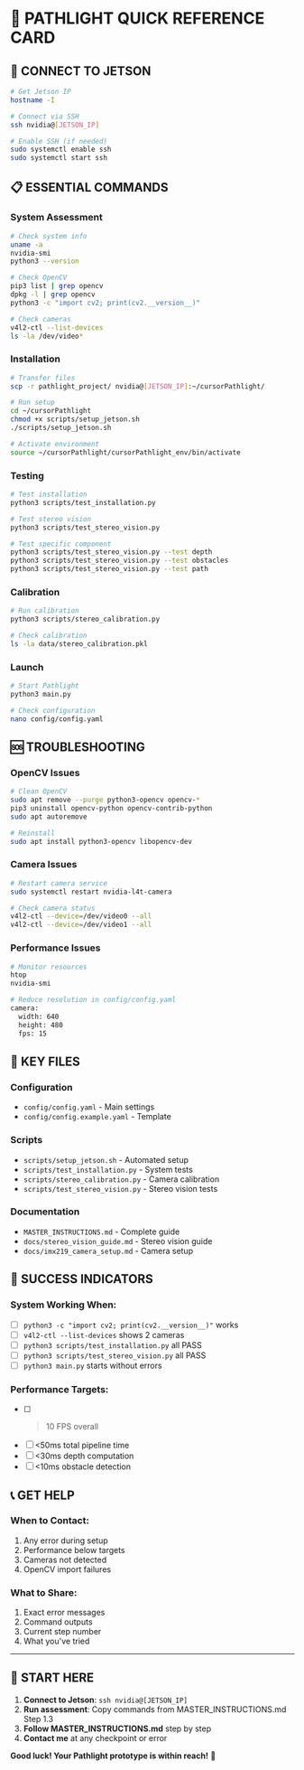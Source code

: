 # 🚀 PATHLIGHT QUICK REFERENCE CARD

## 🔗 **CONNECT TO JETSON**
```bash
# Get Jetson IP
hostname -I

# Connect via SSH
ssh nvidia@[JETSON_IP]

# Enable SSH (if needed)
sudo systemctl enable ssh
sudo systemctl start ssh
```

## 📋 **ESSENTIAL COMMANDS**

### **System Assessment**
```bash
# Check system info
uname -a
nvidia-smi
python3 --version

# Check OpenCV
pip3 list | grep opencv
dpkg -l | grep opencv
python3 -c "import cv2; print(cv2.__version__)"

# Check cameras
v4l2-ctl --list-devices
ls -la /dev/video*
```

### **Installation**
```bash
# Transfer files
scp -r pathlight_project/ nvidia@[JETSON_IP]:~/cursorPathlight/

# Run setup
cd ~/cursorPathlight
chmod +x scripts/setup_jetson.sh
./scripts/setup_jetson.sh

# Activate environment
source ~/cursorPathlight/cursorPathlight_env/bin/activate
```

### **Testing**
```bash
# Test installation
python3 scripts/test_installation.py

# Test stereo vision
python3 scripts/test_stereo_vision.py

# Test specific component
python3 scripts/test_stereo_vision.py --test depth
python3 scripts/test_stereo_vision.py --test obstacles
python3 scripts/test_stereo_vision.py --test path
```

### **Calibration**
```bash
# Run calibration
python3 scripts/stereo_calibration.py

# Check calibration
ls -la data/stereo_calibration.pkl
```

### **Launch**
```bash
# Start Pathlight
python3 main.py

# Check configuration
nano config/config.yaml
```

## 🆘 **TROUBLESHOOTING**

### **OpenCV Issues**
```bash
# Clean OpenCV
sudo apt remove --purge python3-opencv opencv-*
pip3 uninstall opencv-python opencv-contrib-python
sudo apt autoremove

# Reinstall
sudo apt install python3-opencv libopencv-dev
```

### **Camera Issues**
```bash
# Restart camera service
sudo systemctl restart nvidia-l4t-camera

# Check camera status
v4l2-ctl --device=/dev/video0 --all
v4l2-ctl --device=/dev/video1 --all
```

### **Performance Issues**
```bash
# Monitor resources
htop
nvidia-smi

# Reduce resolution in config/config.yaml
camera:
  width: 640
  height: 480
  fps: 15
```

## 📁 **KEY FILES**

### **Configuration**
- `config/config.yaml` - Main settings
- `config/config.example.yaml` - Template

### **Scripts**
- `scripts/setup_jetson.sh` - Automated setup
- `scripts/test_installation.py` - System tests
- `scripts/stereo_calibration.py` - Camera calibration
- `scripts/test_stereo_vision.py` - Stereo vision tests

### **Documentation**
- `MASTER_INSTRUCTIONS.md` - Complete guide
- `docs/stereo_vision_guide.md` - Stereo vision guide
- `docs/imx219_camera_setup.md` - Camera setup

## 🎯 **SUCCESS INDICATORS**

### **System Working When:**
- [ ] `python3 -c "import cv2; print(cv2.__version__)"` works
- [ ] `v4l2-ctl --list-devices` shows 2 cameras
- [ ] `python3 scripts/test_installation.py` all PASS
- [ ] `python3 scripts/test_stereo_vision.py` all PASS
- [ ] `python3 main.py` starts without errors

### **Performance Targets:**
- [ ] >10 FPS overall
- [ ] <50ms total pipeline time
- [ ] <30ms depth computation
- [ ] <10ms obstacle detection

## 📞 **GET HELP**

### **When to Contact:**
1. Any error during setup
2. Performance below targets
3. Cameras not detected
4. OpenCV import failures

### **What to Share:**
1. Exact error messages
2. Command outputs
3. Current step number
4. What you've tried

---

## 🚀 **START HERE**

1. **Connect to Jetson**: `ssh nvidia@[JETSON_IP]`
2. **Run assessment**: Copy commands from MASTER_INSTRUCTIONS.md Step 1.3
3. **Follow MASTER_INSTRUCTIONS.md** step by step
4. **Contact me** at any checkpoint or error

**Good luck! Your Pathlight prototype is within reach!** 🎉 